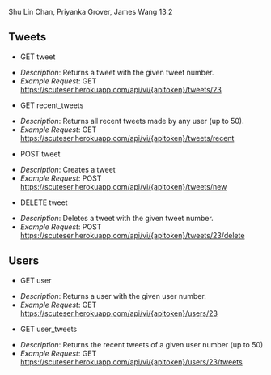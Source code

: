 Shu Lin Chan, Priyanka Grover, James Wang
13.2

## **Tweets**
- GET tweet
 * *Description*: Returns a tweet with the given tweet number.
 * *Example Request*: GET https://scuteser.herokuapp.com/api/vi/{apitoken}/tweets/23
- GET recent_tweets
 * *Description*: Returns all recent tweets made by any user (up to 50).
 * *Example Request*: GET https://scuteser.herokuapp.com/api/vi/{apitoken}/tweets/recent
- POST tweet
 * *Description*: Creates a tweet
 * *Example Request*: POST https://scuteser.herokuapp.com/api/vi/{apitoken}/tweets/new
- DELETE tweet
 * *Description*: Deletes a tweet with the given tweet number.
 * *Example Request*: POST https://scuteser.herokuapp.com/api/vi/{apitoken}/tweets/23/delete

## **Users**
- GET user
 * *Description*: Returns a user with the given user number.
 * *Example Request*: GET https://scuteser.herokuapp.com/api/vi/{apitoken}/users/23

- GET user_tweets
 * *Description*: Returns the recent tweets of a given user number (up to 50)
 * *Example Request*: GET https://scuteser.herokuapp.com/api/vi/{apitoken}/users/23/tweets
